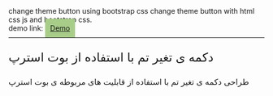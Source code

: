 <!DOCTYPE html>
<html lang="en">
  <head>
    <meta charset="UTF-8" />
    <meta name="viewport" content="width=device-width, initial-scale=1.0" />
    <link rel="preconnect" href="https://fonts.googleapis.com" />
    <link rel="preconnect" href="https://fonts.gstatic.com" crossorigin />
    <link
      href="https://fonts.googleapis.com/css2?family=Vazirmatn:wght@100..900&display=swap"
      rel="stylesheet"
    />
  </head>
  <body>
    change theme button using bootstrap css change theme button with html css
    js and bootstrap css.
    <br />
    demo link:
    <a
      href="https://aliakbar-nazemi.github.io/change-theme-bootstrap/"
      target="_blank"
      style="width: fit-content; padding: 10px; background-color: #a8cd89"
      >Demo</a
    >
    <hr style="margin: 10px 0;" />
    <p style="text-align: left; font-size: 24px;font-family: "Vazirmatn", sans-serif;" class="font-fa">
      دکمه ی تغیر تم با استفاده از بوت استرپ
    </p>
    <p style="text-align: left; font-size: 16px;font-family: "Vazirmatn", sans-serif;" class="font-fa">
      طراحی دکمه ی تغیر تم با استفاده از قابلیت های مربوطه ی بوت استرپ
    </p>
  </body>
</html>
